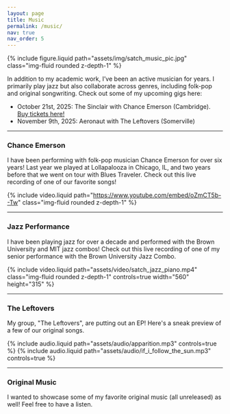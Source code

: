 ```yaml
---
layout: page
title: Music
permalink: /music/
nav: true
nav_order: 5
---
```


<div class="row">
  <div class="col-sm-4">
    {% include figure.liquid path="assets/img/satch_music_pic.jpg" class="img-fluid rounded z-depth-1" %}
  </div>
  <div class="col-sm-8">
    <p>In addition to my academic work, I’ve been an active musician for years. I primarily play jazz but also collaborate across genres, including folk-pop and original songwriting. Check out some of my upcoming gigs here:</p>
    <ul>
      <li>October 21st, 2025: The Sinclair with Chance Emerson (Cambridge). <a href="https://www.bandsintown.com/e/1036262687?app_id=supertape_f8c3f1a149aaaa4bbd96c837182b1e3e&came_from=706&utm_medium=api&utm_source=public_api&utm_campaign=event" target="_blank">Buy tickets here!</a></li>
      <li>November 9th, 2025: Aeronaut with The Leftovers (Somerville)</li>
    </ul>
  </div>
</div>

---

### Chance Emerson

I have been performing with folk-pop musician Chance Emerson for over six years! Last year we played at Lollapalooza in Chicago, IL, and two years before that we went on tour with Blues Traveler. Check out this live recording of one of our favorite songs!

{% include video.liquid path="https://www.youtube.com/embed/oZmCT5b--Tw" class="img-fluid rounded z-depth-1" %}

---

### Jazz Performance

I have been playing jazz for over a decade and performed with the Brown University and MIT jazz combos! Check out this live recording of one of my senior performance with the Brown University Jazz Combo.

{% include video.liquid path="assets/video/satch_jazz_piano.mp4" class="img-fluid rounded z-depth-1" controls=true width="560" height="315" %}

---

### The Leftovers

My group, "The Leftovers", are putting out an EP! Here's a sneak preview of a few of our original songs.

{% include audio.liquid path="assets/audio/apparition.mp3" controls=true %}
{% include audio.liquid path="assets/audio/if_i_follow_the_sun.mp3" controls=true %}

---

### Original Music

I wanted to showcase some of my favorite original music (all unreleased) as well! Feel free to have a listen.
